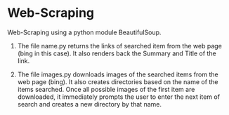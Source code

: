 <h1> Web-Scraping </h1>
Web-Scraping using a python module BeautifulSoup. 

1) The file name.py returns the links of searched item from the web page (bing in this case). It also renders back the Summary and Title of the link.

2) The file images.py downloads images of the searched items from the web page (bing). It also creates directories based on the name of the items searched. Once all possible images of the first item are downloaded, it immediately prompts the user to enter the next item of search and creates a new directory by that name.
